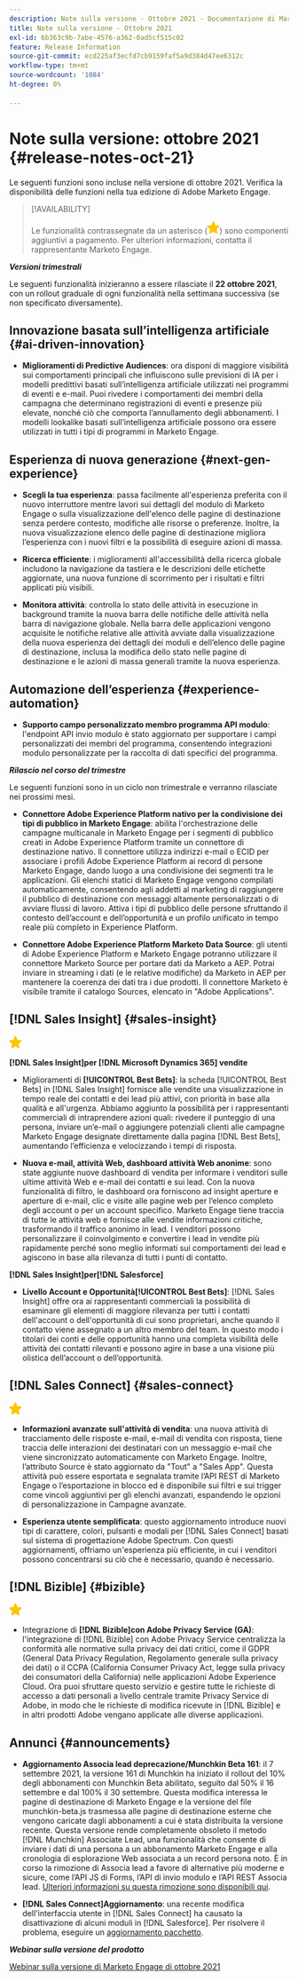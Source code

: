 ```yaml
---
description: Note sulla versione - Ottobre 2021 - Documentazione di Marketo - Documentazione del prodotto
title: Note sulla versione - Ottobre 2021
exl-id: 6b363c9b-7abe-4576-a362-0ad5cf515c02
feature: Release Information
source-git-commit: ecd225af3ecfd7cb9159faf5a9d384d47ee6312c
workflow-type: tm+mt
source-wordcount: '1084'
ht-degree: 0%

---
```


# Note sulla versione: ottobre 2021 {#release-notes-oct-21}

Le seguenti funzioni sono incluse nella versione di ottobre 2021. Verifica la disponibilità delle funzioni nella tua edizione di Adobe Marketo Engage.

>[!AVAILABILITY]
>
>Le funzionalità contrassegnate da un asterisco (![](assets/yellow-star.png)) sono componenti aggiuntivi a pagamento. Per ulteriori informazioni, contatta il rappresentante Marketo Engage.

**_Versioni trimestrali_**

Le seguenti funzionalità inizieranno a essere rilasciate il **22 ottobre 2021**, con un rollout graduale di ogni funzionalità nella settimana successiva (se non specificato diversamente).

## Innovazione basata sull’intelligenza artificiale {#ai-driven-innovation}

* **Miglioramenti di Predictive Audiences**: ora disponi di maggiore visibilità sui comportamenti principali che influiscono sulle previsioni di IA per i modelli predittivi basati sull’intelligenza artificiale utilizzati nei programmi di eventi e e-mail. Puoi rivedere i comportamenti dei membri della campagna che determinano registrazioni di eventi e presenze più elevate, nonché ciò che comporta l’annullamento degli abbonamenti. I modelli lookalike basati sull’intelligenza artificiale possono ora essere utilizzati in tutti i tipi di programmi in Marketo Engage.

## Esperienza di nuova generazione {#next-gen-experience}

* **Scegli la tua esperienza**: passa facilmente all&#39;esperienza preferita con il nuovo interruttore mentre lavori sui dettagli del modulo di Marketo Engage o sulla visualizzazione dell&#39;elenco delle pagine di destinazione senza perdere contesto, modifiche alle risorse o preferenze. Inoltre, la nuova visualizzazione elenco delle pagine di destinazione migliora l’esperienza con i nuovi filtri e la possibilità di eseguire azioni di massa.

* **Ricerca efficiente**: i miglioramenti all&#39;accessibilità della ricerca globale includono la navigazione da tastiera e le descrizioni delle etichette aggiornate, una nuova funzione di scorrimento per i risultati e filtri applicati più visibili.

* **Monitora attività**: controlla lo stato delle attività in esecuzione in background tramite la nuova barra delle notifiche delle attività nella barra di navigazione globale. Nella barra delle applicazioni vengono acquisite le notifiche relative alle attività avviate dalla visualizzazione della nuova esperienza dei dettagli dei moduli e dell’elenco delle pagine di destinazione, inclusa la modifica dello stato nelle pagine di destinazione e le azioni di massa generali tramite la nuova esperienza.

## Automazione dell’esperienza {#experience-automation}

* **Supporto campo personalizzato membro programma API modulo**: l&#39;endpoint API invio modulo è stato aggiornato per supportare i campi personalizzati dei membri del programma, consentendo integrazioni modulo personalizzate per la raccolta di dati specifici del programma.

**_Rilascio nel corso del trimestre_**

Le seguenti funzioni sono in un ciclo non trimestrale e verranno rilasciate nei prossimi mesi.

* **Connettore Adobe Experience Platform nativo per la condivisione dei tipi di pubblico in Marketo Engage**: abilita l&#39;orchestrazione delle campagne multicanale in Marketo Engage per i segmenti di pubblico creati in Adobe Experience Platform tramite un connettore di destinazione nativo. Il connettore utilizza indirizzi e-mail o ECID per associare i profili Adobe Experience Platform ai record di persone Marketo Engage, dando luogo a una condivisione dei segmenti tra le applicazioni. Gli elenchi statici di Marketo Engage vengono compilati automaticamente, consentendo agli addetti al marketing di raggiungere il pubblico di destinazione con messaggi altamente personalizzati o di avviare flussi di lavoro. Attiva i tipi di pubblico delle persone sfruttando il contesto dell’account e dell’opportunità e un profilo unificato in tempo reale più completo in Experience Platform.

* **Connettore Adobe Experience Platform Marketo Data Source**: gli utenti di Adobe Experience Platform e Marketo Engage potranno utilizzare il connettore Marketo Source per portare dati da Marketo a AEP. Potrai inviare in streaming i dati (e le relative modifiche) da Marketo in AEP per mantenere la coerenza dei dati tra i due prodotti. Il connettore Marketo è visibile tramite il catalogo Sources, elencato in &quot;Adobe Applications&quot;.

## [!DNL Sales Insight] {#sales-insight}

![(stella)](assets/yellow-star.png)

**[!DNL Sales Insight]per [!DNL Microsoft Dynamics 365] vendite**

* Miglioramenti di **[!UICONTROL Best Bets]**: la scheda [!UICONTROL Best Bets] in [!DNL Sales Insight] fornisce alle vendite una visualizzazione in tempo reale dei contatti e dei lead più attivi, con priorità in base alla qualità e all&#39;urgenza. Abbiamo aggiunto la possibilità per i rappresentanti commerciali di intraprendere azioni quali: rivedere il punteggio di una persona, inviare un’e-mail o aggiungere potenziali clienti alle campagne Marketo Engage designate direttamente dalla pagina [!DNL Best Bets], aumentando l’efficienza e velocizzando i tempi di risposta.

* **Nuova e-mail, attività Web, dashboard attività Web anonime**: sono state aggiunte nuove dashboard di vendita per informare i venditori sulle ultime attività Web e e-mail dei contatti e sui lead. Con la nuova funzionalità di filtro, le dashboard ora forniscono ad insight aperture e aperture di e-mail, clic e visite alle pagine web per l’elenco completo degli account o per un account specifico. Marketo Engage tiene traccia di tutte le attività web e fornisce alle vendite informazioni critiche, trasformando il traffico anonimo in lead. I venditori possono personalizzare il coinvolgimento e convertire i lead in vendite più rapidamente perché sono meglio informati sui comportamenti dei lead e agiscono in base alla rilevanza di tutti i punti di contatto.

**[!DNL Sales Insight]per[!DNL Salesforce]**

* **Livello Account e Opportunità[!UICONTROL Best Bets]**: [!DNL Sales Insight] offre ora ai rappresentanti commerciali la possibilità di esaminare gli elementi di maggiore rilevanza per tutti i contatti dell&#39;account o dell&#39;opportunità di cui sono proprietari, anche quando il contatto viene assegnato a un altro membro del team. In questo modo i titolari dei conti e delle opportunità hanno una completa visibilità delle attività dei contatti rilevanti e possono agire in base a una visione più olistica dell’account o dell’opportunità.

## [!DNL Sales Connect] {#sales-connect}

![(stella)](assets/yellow-star.png)

* **Informazioni avanzate sull&#39;attività di vendita**: una nuova attività di tracciamento delle risposte e-mail, e-mail di vendita con risposta, tiene traccia delle interazioni dei destinatari con un messaggio e-mail che viene sincronizzato automaticamente con Marketo Engage. Inoltre, l’attributo Source è stato aggiornato da &quot;Tout&quot; a &quot;Sales App&quot;. Questa attività può essere esportata e segnalata tramite l’API REST di Marketo Engage o l’esportazione in blocco ed è disponibile sui filtri e sui trigger come vincoli aggiuntivi per gli elenchi avanzati, espandendo le opzioni di personalizzazione in Campagne avanzate.

* **Esperienza utente semplificata**: questo aggiornamento introduce nuovi tipi di carattere, colori, pulsanti e modali per [!DNL Sales Connect] basati sul sistema di progettazione Adobe Spectrum. Con questi aggiornamenti, offriamo un&#39;esperienza più efficiente, in cui i venditori possono concentrarsi su ciò che è necessario, quando è necessario.

## [!DNL Bizible] {#bizible}

![](assets/yellow-star.png)

* Integrazione di **[!DNL Bizible]con Adobe Privacy Service (GA)**: l&#39;integrazione di [!DNL Bizible] con Adobe Privacy Service centralizza la conformità alle normative sulla privacy dei dati critici, come il GDPR (General Data Privacy Regulation, Regolamento generale sulla privacy dei dati) o il CCPA (California Consumer Privacy Act, legge sulla privacy dei consumatori della California) nelle applicazioni Adobe Experience Cloud. Ora puoi sfruttare questo servizio e gestire tutte le richieste di accesso a dati personali a livello centrale tramite Privacy Service di Adobe, in modo che le richieste di modifica ricevute in [!DNL Bizible] e in altri prodotti Adobe vengano applicate alle diverse applicazioni.

## Annunci {#announcements}

* **Aggiornamento Associa lead deprecazione/Munchkin Beta 161**: il 7 settembre 2021, la versione 161 di Munchkin ha iniziato il rollout del 10% degli abbonamenti con Munchkin Beta abilitato, seguito dal 50% il 16 settembre e dal 100% il 30 settembre. Questa modifica interessa le pagine di destinazione di Marketo Engage e la versione del file munchkin-beta.js trasmessa alle pagine di destinazione esterne che vengono caricate dagli abbonamenti a cui è stata distribuita la versione recente. Questa versione rende completamente obsoleto il metodo [!DNL Munchkin] Associate Lead, una funzionalità che consente di inviare i dati di una persona a un abbonamento Marketo Engage e alla cronologia di esplorazione Web associata a un record persona noto. È in corso la rimozione di Associa lead a favore di alternative più moderne e sicure, come l’API JS di Forms, l’API di invio modulo e l’API REST Associa lead. [Ulteriori informazioni su questa rimozione sono disponibili qui](https://developers.marketo.com/blog/deprecation-of-munchkin-associate-lead-method/).

* **[!DNL Sales Connect]Aggiornamento**: una recente modifica dell&#39;interfaccia utente in [!DNL Sales Connect] ha causato la disattivazione di alcuni moduli in [!DNL Salesforce]. Per risolvere il problema, eseguire un [aggiornamento pacchetto](/help/marketo/product-docs/marketo-sales-connect/crm/salesforce-customization/sales-connect-customizations-for-crm.md).

**_Webinar sulla versione del prodotto_**

[Webinar sulla versione di Marketo Engage di ottobre 2021](https://engage.marketo.com/October_Release_Webinar_On-Demand.html)
